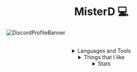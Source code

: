 <h1 align='center'>
  MisterD 💻
</h1>

![DiscordProfileBanner](https://discord.c99.nl/widget/theme-3/805831962903707659.png)

<br>
  <details style='text-align: center;' align='center'>
 <summary> Languages and Tools </summary>
  <p style="text-align: center;"align="center">============================================================</p>
<p align='center'>
<img src="https://img.shields.io/badge/git%20-%23F05033.svg?&style=for-the-badge&logo=git&logoColor=white"/>
<img src="https://img.shields.io/badge/javascript%20-%23323330.svg?&style=for-the-badge&logo=javascript&logoColor=%23F7DF1E"/>
<img src="https://img.shields.io/badge/html5%20-%23E34F26.svg?&style=for-the-badge&logo=html5&logoColor=white"/>
<img src="https://img.shields.io/badge/css3%20-%231572B6.svg?&style=for-the-badge&logo=css3&logoColor=white"/>
 <img src="https://img.shields.io/badge/python%20-%2314354C.svg?&style=for-the-badge&logo=python&logoColor=white"/>
 <img src="https://img.shields.io/badge/mysql-%2300f.svg?&style=for-the-badge&logo=mysql&logoColor=white"/>
 </p>
 <p style="text-align: center;"align="center">============================================================</p>
  </details>
  
  <details style='text-align: center;' align='center'>
  <summary> Things that I like </summary>
  <p style="text-align: center;"align="center">============================================================</p>
  <p style="text-align: center;"align="center"><strong>OSINT - GEOINT</strong></p>
  <p style="text-align: center;"align="center"><strong>Reverse Engineering</strong></p>
  <p style="text-align: center;"align="center"><strong>And some others private things</strong></p>
  <p style="text-align: center;"align="center">============================================================</p>
  </details>
 
 <details style='text-align: center;' align='center'>
  <summary> Stats </summary>
  <p style="text-align: center;"align="center">============================================================</p>
 <p align='center'>
 <img align="center" src="https://github-readme-stats.vercel.app/api?username=MisterDCH&show_icons=true&include_all_commits=true&theme=radical" alt="MisterD github stats" />
  <img align="center" src="https://github-readme-stats.vercel.app/api/top-langs/?username=MisterDCH&layout=compact&theme=radical" />
</p>
<p style="text-align: center;"align="center">============================================================</p>
  
```bash
$ fetchspecs()
> CPU: "Ryzen 7 2700X @ 3.7 GHZ"
 > Cores:    "8"
 > Threads:  "16"

> RAM: "8192 MiB"
 > Frequency: 2400 MHz
 > Type: DDR4

> GPU: "Radeon HD 7000"
